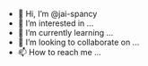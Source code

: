 - 👋 Hi, I’m @jai-spancy
- 👀 I’m interested in ...
- 🌱 I’m currently learning ...
- 💞️ I’m looking to collaborate on ...
- 📫 How to reach me ...
<!---
jai-spancy/jai-spancy is a ✨ special ✨ repository because its `README.md` (this file) appears on your GitHub profile.
You can click the Preview link to take a look at your changes.
--->
